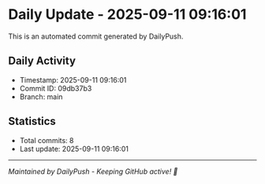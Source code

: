 # Daily Update - 2025-09-11 09:16:01

This is an automated commit generated by DailyPush.

## Daily Activity
- Timestamp: 2025-09-11 09:16:01
- Commit ID: 09db37b3
- Branch: main

## Statistics
- Total commits: 8
- Last update: 2025-09-11 09:16:01

---
*Maintained by DailyPush - Keeping GitHub active! 🚀*
